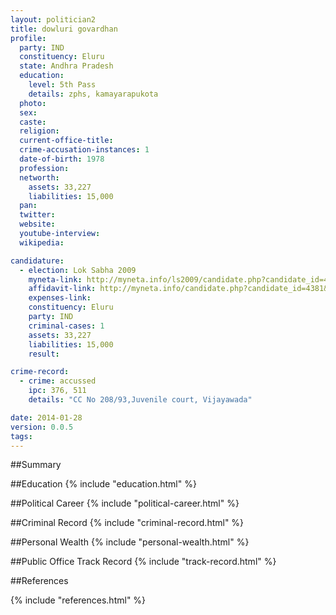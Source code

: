 ```yaml
---
layout: politician2
title: dowluri govardhan
profile: 
  party: IND
  constituency: Eluru
  state: Andhra Pradesh
  education: 
    level: 5th Pass
    details: zphs, kamayarapukota
  photo: 
  sex: 
  caste: 
  religion: 
  current-office-title: 
  crime-accusation-instances: 1
  date-of-birth: 1978
  profession: 
  networth: 
    assets: 33,227
    liabilities: 15,000
  pan: 
  twitter: 
  website: 
  youtube-interview: 
  wikipedia: 

candidature: 
  - election: Lok Sabha 2009
    myneta-link: http://myneta.info/ls2009/candidate.php?candidate_id=4381
    affidavit-link: http://myneta.info/candidate.php?candidate_id=4381&scan=original
    expenses-link: 
    constituency: Eluru 
    party: IND
    criminal-cases: 1
    assets: 33,227
    liabilities: 15,000
    result:  

crime-record: 
  - crime: accussed
    ipc: 376, 511
    details: "CC No 208/93,Juvenile court, Vijayawada" 

date: 2014-01-28
version: 0.0.5
tags: 
---
```

##Summary


##Education
{% include "education.html" %}


##Political Career
{% include "political-career.html" %}


##Criminal Record
{% include "criminal-record.html" %}


##Personal Wealth
{% include "personal-wealth.html" %}


##Public Office Track Record
{% include "track-record.html" %}


##References


{% include "references.html" %}